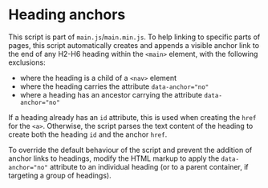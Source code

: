 # Heading anchors

This script is part of `main.js`/`main.min.js`. To help linking to specific parts of pages, this script automatically creates and appends a visible anchor link to the end of any H2-H6 heading within the `<main>` element, with the following exclusions:

- where the heading is a child of a `<nav>` element
- where the heading carries the attribute `data-anchor="no"`
- where a heading has an ancestor carrying the attribute `data-anchor="no"`

If a heading already has an `id` attribute, this is used when creating the `href` for the `<a>`. Otherwise, the script parses the text content of the heading to create both the heading `id` and the anchor `href`.

To override the default behaviour of the script and prevent the addition of anchor links to headings, modify the HTML markup to apply the `data-anchor="no"` attribute to an individual heading (or to a parent container, if targeting a group of headings).